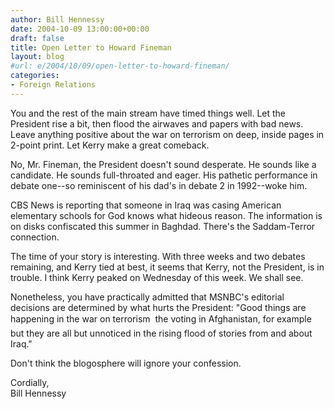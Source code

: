 ```yaml
---
author: Bill Hennessy
date: 2004-10-09 13:00:00+00:00
draft: false
title: Open Letter to Howard Fineman
layout: blog
#url: e/2004/10/09/open-letter-to-howard-fineman/
categories:
- Foreign Relations
---
```


You and the rest of the main stream have timed things well.  Let the President rise a bit, then flood the airwaves and papers with bad news.  Leave anything positive about the war on terrorism on deep, inside pages in 2-point print.  Let Kerry make a great comeback.    
  
No, Mr. Fineman, the President doesn't sound desperate.  He sounds like a candidate.  He sounds full-throated and eager.  His pathetic performance in debate one--so reminiscent of his dad's in debate 2 in 1992--woke him.    
  
CBS News is reporting that someone in Iraq was casing American elementary schools for God knows what hideous reason.  The information is on disks confiscated this summer in Baghdad.  There's the Saddam-Terror connection.    
  
The time of your story is interesting.  With three weeks and two debates remaining, and Kerry tied at best, it seems that Kerry, not the President, is in trouble.  I think Kerry peaked on Wednesday of this week.  We shall see.  
  
Nonetheless, you have practically admitted that MSNBC's editorial decisions are determined by what hurts the President: "Good things are happening in the war on terrorism  the voting in Afghanistan, for example  but they are all but unnoticed in the rising flood of stories from and about Iraq."    
  
Don't think the blogosphere will ignore your confession.  
  
Cordially,  
Bill Hennessy  

